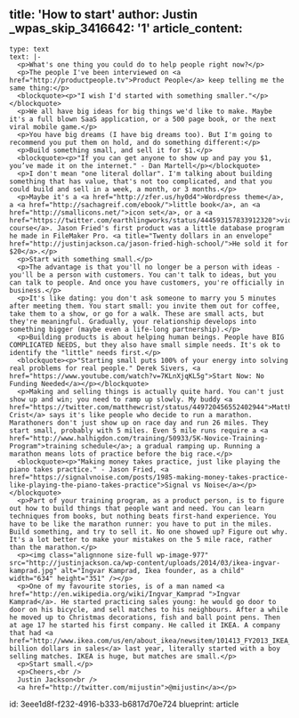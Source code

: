 title: 'How to start'
author: Justin
_wpas_skip_3416642: '1'
article_content:
  -
    type: text
    text: |-
      <p>What's one thing you could do to help people right now?</p>
      <p>The people I've been interviewed on <a href="http://productpeople.tv">Product People</a> keep telling me the same thing:</p>
      <blockquote><p>"I wish I'd started with something smaller."</p></blockquote>
      <p>We all have big ideas for big things we'd like to make. Maybe it's a full blown SaaS application, or a 500 page book, or the next viral mobile game.</p>
      <p>You have big dreams (I have big dreams too). But I'm going to recommend you put them on hold, and do something different:</p>
      <p>Build something small, and sell it for $1.</p>
      <blockquote><p>"If you can get anyone to show up and pay you $1, you’ve made it on the internet." - Dan Martell</p></blockquote>
      <p>I don't mean "one literal dollar". I'm talking about building something that has value, that's not too complicated, and that you could build and sell in a week, a month, or 3 months.</p>
      <p>Maybe it's a <a href="http://zfer.us/hy0d4">Wordpress theme</a>, a <a href="http://sachagreif.com/ebook/">little book</a>, an <a href="http://smallicons.net/">icon set</a>, or a <a href="https://twitter.com/earthlingworks/status/444593157833912320">video course</a>. Jason Fried's first product was a little database program he made in FileMaker Pro. <a title="Twenty dollars in an envelope" href="http://justinjackson.ca/jason-fried-high-school/">He sold it for $20</a>.</p>
      <p>Start with something small.</p>
      <p>The advantage is that you'll no longer be a person with ideas - you'll be a person with customers. You can't talk to ideas, but you can talk to people. And once you have customers, you're officially in business.</p>
      <p>It's like dating: you don't ask someone to marry you 5 minutes after meeting them. You start small: you invite them out for coffee, take them to a show, or go for a walk. These are small acts, but they're meaningful. Gradually, your relationship develops into something bigger (maybe even a life-long partnership).</p>
      <p>Building products is about helping human beings. People have BIG COMPLICATED NEEDS, but they also have small simple needs. It's ok to identify the "little" needs first.</p>
      <blockquote><p>"Starting small puts 100% of your energy into solving real problems for real people." Derek Sivers, <a href="https://www.youtube.com/watch?v=7KLnXjqKL5g">Start Now: No Funding Needed</a></p></blockquote>
      <p>Making and selling things is actually quite hard. You can't just show up and win; you need to ramp up slowly. My buddy <a href="https://twitter.com/matthewcrist/status/449720456552402944">Matthew Crist</a> says it's like people who decide to run a marathon. Marathoners don't just show up on race day and run 26 miles. They start small, probably with 5 miles. Even 5 mile runs require a <a href="http://www.halhigdon.com/training/50933/5K-Novice-Training-Program">training schedule</a>; a gradual ramping up. Running a marathon means lots of practice before the big race.</p>
      <blockquote><p>"Making money takes practice, just like playing the piano takes practice." - Jason Fried, <a href="https://signalvnoise.com/posts/1985-making-money-takes-practice-like-playing-the-piano-takes-practice">Signal vs Noise</a></p></blockquote>
      <p>Part of your training program, as a product person, is to figure out how to build things that people want and need. You can learn techniques from books, but nothing beats first-hand experience. You have to be like the marathon runner: you have to put in the miles. Build something, and try to sell it. No one showed up? Figure out why. It's a lot better to make your mistakes on the 5 mile race, rather than the marathon.</p>
      <p><img class="alignnone size-full wp-image-977" src="http://justinjackson.ca/wp-content/uploads/2014/03/ikea-ingvar-kamprad.jpg" alt="Ingvar Kamprad, Ikea founder, as a child" width="634" height="351" /></p>
      <p>One of my favourite stories, is of a man named <a href="http://en.wikipedia.org/wiki/Ingvar_Kamprad ">Ingvar Kamprad</a>. He started practicing sales young: he would go door to door on his bicycle, and sell matches to his neighbours. After a while he moved up to Christmas decorations, fish and ball point pens. Then at age 17 he started his first company. He called it IKEA. A company that had <a href="http://www.ikea.com/us/en/about_ikea/newsitem/101413_FY2013_IKEA_Group_sales">$37 billion dollars in sales</a> last year, literally started with a boy selling matches. IKEA is huge, but matches are small.</p>
      <p>Start small.</p>
      <p>Cheers,<br />
      Justin Jackson<br />
      <a href="http://twitter.com/mijustin">@mijustin</a></p>
id: 3eee1d8f-f232-4916-b333-b6817d70e724
blueprint: article
